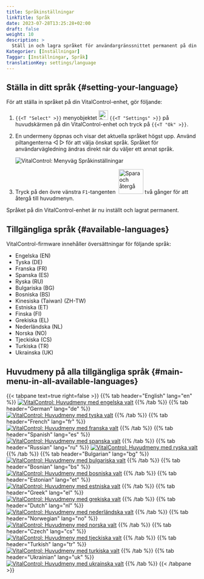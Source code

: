 ```yaml
---
title: Språkinställningar
linkTitle: Språk
date: 2023-07-28T13:25:28+02:00
draft: false
weight: 10
description: >
  Ställ in och lagra språket för användargränssnittet permanent på din VitalControl-enhet.
Kategorier: [Inställningar]
Taggar: [Inställningar, Språk]
translationKey: settings/language
---
```

## Ställa in ditt språk {#setting-your-language}

För att ställa in språket på din VitalControl-enhet, gör följande:

1. `{{<T "Select" >}}` menyobjektet <img src="/icons/gear.svg" width="25" align="bottom" alt="Settings" /> `{{<T "Settings" >}}` på huvudskärmen på din VitalControl-enhet och tryck på `{{<T "Ok" >}}`.

1. En undermeny öppnas och visar det aktuella språket högst upp. Använd piltangenterna ◁ ▷ för att välja önskat språk. Språket för användarvägledning ändras direkt när du väljer ett annat språk.

   ![VitalControl: Menyväg Språkinställningar](../images/select-lang.png "Ställa in ditt språk")

1. Tryck på den övre vänstra `F1`-tangenten &nbsp;<img src="/icons/footer/save_exit.svg" width="65" align="bottom" alt="Spara och återgå" /> två gånger för att återgå till huvudmenyn.

Språket på din VitalControl-enhet är nu inställt och lagrat permanent.

## Tillgängliga språk {#available-languages}

VitalControl-firmware innehåller översättningar för följande språk:

- Engelska (EN)
- Tyska (DE)
- Franska (FR)
- Spanska (ES)
- Ryska (RU)
- Bulgariska (BG)
- Bosniska (BS)
- Kinesiska (Taiwan) (ZH-TW)
- Estniska (ET)
- Finska (FI)
- Grekiska (EL)
- Nederländska (NL)
- Norska (NO)
- Tjeckiska (CS)
- Turkiska (TR)
- Ukrainska (UK)

## Huvudmeny på alla tillgängliga språk {#main-menu-in-all-available-languages}

{{< tabpane text=true right=false >}}
  {{% tab header="English" lang="en" %}}
[![VitalControl: Huvudmeny med engelska valt](/images/homescreen/english.png "Huvudmeny Engelska")](/en/demo/ "Demo app VitalControl (EN)")
  {{% /tab %}}
  {{% tab header="German" lang="de" %}}
[![VitalControl: Huvudmeny med tyska valt](/images/homescreen/german.png "Huvudmeny Tyska")](/demo/ "Demo app VitalControl (DE)")
  {{% /tab %}}
  {{% tab header="French" lang="fr" %}}
[![VitalControl: Huvudmeny med franska valt](/images/homescreen/french.png "Huvudmeny Franska")](/fr/demo/ "Demo app VitalControl (FR)")
  {{% /tab %}}
  {{% tab header="Spanish" lang="es" %}}
[![VitalControl: Huvudmeny med spanska valt](/images/homescreen/spanish.png "Huvudmeny Spanska")](/es/demo/ "Demo app VitalControl (ES)")
  {{% /tab %}}
  {{% tab header="Russian" lang="ru" %}}
[![VitalControl: Huvudmeny med ryska valt](/images/homescreen/russian.png "Huvudmeny Ryska")](/ru/demo/ "Demo app VitalControl (RU)")
  {{% /tab %}}
  {{% tab header="Bulgarian" lang="bg" %}}
[![VitalControl: Huvudmeny med bulgariska valt](/images/homescreen/bulgarian.png "Huvudmeny Bulgariska")](/bg/demo/ "Demo app VitalControl (BG)")
  {{% /tab %}}
  {{% tab header="Bosnian" lang="bs" %}}
[![VitalControl: Huvudmeny med bosniska valt](/images/homescreen/bosnian.png "Huvudmeny Bosniska")](/bs/demo/ "Demo app VitalControl (BS)")
  {{% /tab %}}
  {{% tab header="Estonian" lang="et" %}}
[![VitalControl: Huvudmeny med estniska valt](/images/homescreen/estonian.png "Huvudmeny Estniska")](/et/demo/ "Demo app VitalControl (ET)")
  {{% /tab %}}
  {{% tab header="Greek" lang="el" %}}
[![VitalControl: Huvudmeny med grekiska valt](/images/homescreen/greek.png "Huvudmeny Grekiska")](/el/demo/ "Demo app VitalControl (EL)")
  {{% /tab %}}
  {{% tab header="Dutch" lang="nl" %}}
[![VitalControl: Huvudmeny med nederländska valt](/images/homescreen/dutch.png "Huvudmeny Nederländska")](/nl/demo/ "Demo app VitalControl (NL)")
  {{% /tab %}}
  {{% tab header="Norwegian" lang="no" %}}
[![VitalControl: Huvudmeny med norska valt](/images/homescreen/norwegian.png "Huvudmeny Norska")](/no/demo/ "Demo app VitalControl (NO)")
  {{% /tab %}}
  {{% tab header="Czech" lang="cs" %}}
[![VitalControl: Huvudmeny med tjeckiska valt](/images/homescreen/czech.png "Huvudmeny Tjeckiska")](/cs/demo/ "Demo app VitalControl (CS)")
  {{% /tab %}}
  {{% tab header="Turkish" lang="tr" %}}
[![VitalControl: Huvudmeny med turkiska valt](/images/homescreen/turkish.png "Huvudmeny Turkiska")](/tr/demo/ "Demo app VitalControl (TR)")
  {{% /tab %}}
  {{% tab header="Ukrainian" lang="uk" %}}
[![VitalControl: Huvudmeny med ukrainska valt](/images/homescreen/ukrainian.png "Huvudmeny Ukrainska")](/uk/demo/ "Demo app VitalControl (UK)")
  {{% /tab %}}
{{< /tabpane >}}


